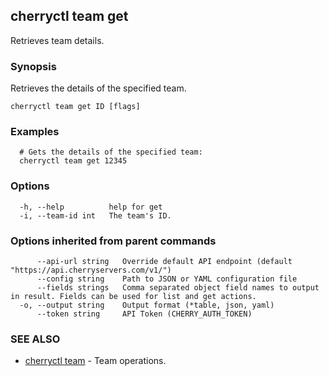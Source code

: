 ## cherryctl team get

Retrieves team details.

### Synopsis

Retrieves the details of the specified team.

```
cherryctl team get ID [flags]
```

### Examples

```
  # Gets the details of the specified team:
  cherryctl team get 12345
```

### Options

```
  -h, --help          help for get
  -i, --team-id int   The team's ID.
```

### Options inherited from parent commands

```
      --api-url string   Override default API endpoint (default "https://api.cherryservers.com/v1/")
      --config string    Path to JSON or YAML configuration file
      --fields strings   Comma separated object field names to output in result. Fields can be used for list and get actions.
  -o, --output string    Output format (*table, json, yaml)
      --token string     API Token (CHERRY_AUTH_TOKEN)
```

### SEE ALSO

* [cherryctl team](cherryctl_team.md)	 - Team operations.

